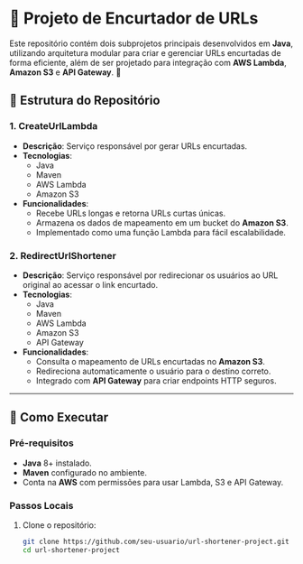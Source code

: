 # 🔗 Projeto de Encurtador de URLs

Este repositório contém dois subprojetos principais desenvolvidos em **Java**, utilizando arquitetura modular para criar e gerenciar URLs encurtadas de forma eficiente, além de ser projetado para integração com **AWS Lambda**, **Amazon S3** e **API Gateway**. 🚀

## 📂 Estrutura do Repositório

### 1. CreateUrlLambda
- **Descrição**: Serviço responsável por gerar URLs encurtadas.
- **Tecnologias**:
  - Java
  - Maven
  - AWS Lambda
  - Amazon S3
- **Funcionalidades**:
  - Recebe URLs longas e retorna URLs curtas únicas.
  - Armazena os dados de mapeamento em um bucket do **Amazon S3**.
  - Implementado como uma função Lambda para fácil escalabilidade.

### 2. RedirectUrlShortener
- **Descrição**: Serviço responsável por redirecionar os usuários ao URL original ao acessar o link encurtado.
- **Tecnologias**:
  - Java
  - Maven
  - AWS Lambda
  - Amazon S3
  - API Gateway
- **Funcionalidades**:
  - Consulta o mapeamento de URLs encurtadas no **Amazon S3**.
  - Redireciona automaticamente o usuário para o destino correto.
  - Integrado com **API Gateway** para criar endpoints HTTP seguros.

---

## 🚀 Como Executar

### Pré-requisitos
- **Java** 8+ instalado.
- **Maven** configurado no ambiente.
- Conta na **AWS** com permissões para usar Lambda, S3 e API Gateway.

### Passos Locais
1. Clone o repositório:
   ```bash
   git clone https://github.com/seu-usuario/url-shortener-project.git
   cd url-shortener-project

